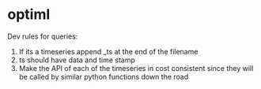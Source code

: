 # optiml
Dev rules for queries:
1. If its a timeseries append _ts at the end of the filename
2. ts should have data and time stamp
3. Make the API of each of the timeseries in cost consistent since they will be called by similar python functions down the road